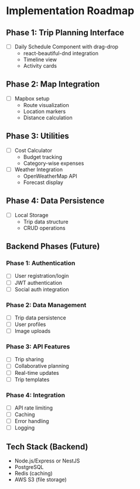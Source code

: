 # Implementation Roadmap

## Phase 1: Trip Planning Interface

- [ ] Daily Schedule Component with drag-drop
  - react-beautiful-dnd integration
  - Timeline view
  - Activity cards

## Phase 2: Map Integration

- [ ] Mapbox setup
  - Route visualization
  - Location markers
  - Distance calculation

## Phase 3: Utilities

- [ ] Cost Calculator
  - Budget tracking
  - Category-wise expenses
- [ ] Weather Integration
  - OpenWeatherMap API
  - Forecast display

## Phase 4: Data Persistence

- [ ] Local Storage
  - Trip data structure
  - CRUD operations

## Backend Phases (Future)

### Phase 1: Authentication

- [ ] User registration/login
- [ ] JWT authentication
- [ ] Social auth integration

### Phase 2: Data Management

- [ ] Trip data persistence
- [ ] User profiles
- [ ] Image uploads

### Phase 3: API Features

- [ ] Trip sharing
- [ ] Collaborative planning
- [ ] Real-time updates
- [ ] Trip templates

### Phase 4: Integration

- [ ] API rate limiting
- [ ] Caching
- [ ] Error handling
- [ ] Logging

## Tech Stack (Backend)

- Node.js/Express or NestJS
- PostgreSQL
- Redis (caching)
- AWS S3 (file storage)
